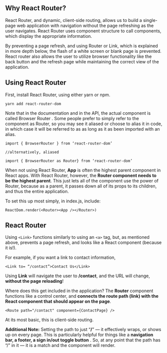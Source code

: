 ## Why React Router?

React Router, and dynamic, client-side routing, allows us to build a single-page web application with navigation without the page refreshing as the user navigates. React Router uses component structure to call components, which display the appropriate information.

By preventing a page refresh, and using Router or Link, which is explained in more depth below, the flash of a white screen or blank page is prevented. React router also allows the user to utilize browser functionality like the back button and the refresh page while maintaining the correct view of the application.

## Using React Router

First, install React Router, using either yarn or npm.

    yarn add react-router-dom

Note that in the documentation and in the API, the actual component is called Browser Router . Some people prefer to simply refer to the component as Router, so you may see it aliased or choose to alias it in code, in which case it will be referred to as <Router> as long as it as been imported with an alias.

    import { BrowserRouter } from ‘react-router-dom’

    //alternatively, aliased

    import { BrowserRouter as Router} from ‘react-router-dom’

When not using React Router, **App** is often the highest parent component in React apps. With React Router, however, the **Router component needs to be the highest parent**. This just lets all of the component use the power of Router, because as a parent, it passes down all of its props to its children, and thus the entire application.

To set this up most simply, in index.js, include:

    ReactDom.render(<Router><App /></Router>)

## React Router <Link>

Using `<Link>` functions similarly to using an `<a>` tag, but, as mentioned above, prevents a page refresh, and looks like a React component (because it is!).

For example, if you want a link to contact information,

    <Link to= “/contact”>Contact Us</Link>

Using **Link** will navigate the user to **/contact**, and the URL will change, **without the page reloading**!

Where does this get included in the application? The **Router** component functions like a control center, and **connects the route path (link) with the React component that should appear on the page**.

    <Route path="/contact" component={ContactPage} />

At its most basic, this is client-side routing.

**Additional Note:**
Setting the path to just “**/**” — it effectively wraps, or shows up on every page. This is particularly helpful for things like a
**navigation bar, a footer, a sign in/out toggle button** . So, at any point that the path has “/” in it — it is a match and the component will render.
